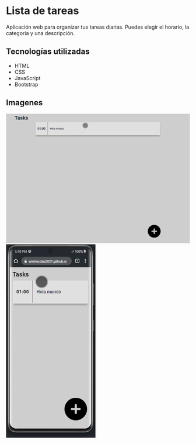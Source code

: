 # Lista de tareas

Aplicación web para organizar tus tareas diarias. Puedes elegir el horario, la categoria y una descripción.

## Tecnologías utilizadas

- HTML
- CSS
- JavaScript
- Bootstrap

## Imagenes
![Desktop](./assets/images/Grabar_2024_04_18_17_10_09_145.gif)
![Mobile](./assets/images/Grabar_2024_04_18_17_11_02_106.gif)
